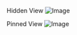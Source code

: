 Hidden View
![Image](https://github.com/user-attachments/assets/e8cd6fb2-3c99-4a65-9b45-3c9f32466f1b)


Pinned View
![Image](https://github.com/user-attachments/assets/b2d15c20-4d4b-4985-afbe-ae8e2eed065b)
